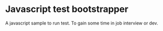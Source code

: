 # Javascript test bootstrapper

A javascript sample to run test. To gain some time in job interview or dev.